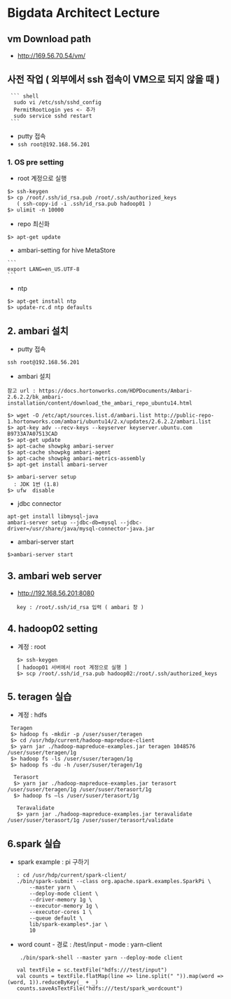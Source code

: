 
# Bigdata Architect Lecture


## vm Download path
   - http://169.56.70.54/vm/

## 사전 작업 ( 외부에서 ssh 접속이 VM으로 되지 않을 때 )
   
     ``` shell
      sudo vi /etc/ssh/sshd_config
      PermitRootLogin yes <- 추가
      sudo service sshd restart
     ```
   -   putty 접속
   - ` ssh root@192.168.56.201 `

###  1. OS  pre setting
   - root 계정으로 실행

   ```
   $> ssh-keygen
   $> cp /root/.ssh/id_rsa.pub /root/.ssh/authorized_keys
      ( ssh-copy-id -i .ssh/id_rsa.pub hadoop01 )
   $> ulimit -n 10000
   ```  

   - repo 최신화
   
   ```
   $> apt-get update
   ```
   -  ambari-setting for hive MetaStore
   
    ```
    export LANG=en_US.UTF-8
    ```

   - ntp
   ```
   $> apt-get install ntp
   $> update-rc.d ntp defaults
   ```

## 2. ambari 설치 ###

   - putty 접속
   ```
   ssh root@192.168.56.201
   ```


   - ambari 설치
   ```
   참고 url : https://docs.hortonworks.com/HDPDocuments/Ambari-2.6.2.2/bk_ambari-installation/content/download_the_ambari_repo_ubuntu14.html
   ```

   ```
   $> wget -O /etc/apt/sources.list.d/ambari.list http://public-repo-1.hortonworks.com/ambari/ubuntu14/2.x/updates/2.6.2.2/ambari.list
   $> apt-key adv --recv-keys --keyserver keyserver.ubuntu.com B9733A7A07513CAD
   $> apt-get update
   $> apt-cache showpkg ambari-server
   $> apt-cache showpkg ambari-agent
   $> apt-cache showpkg ambari-metrics-assembly
   $> apt-get install ambari-server
   ```

   ```
   $> ambari-server setup
     : JDK 1번 (1.8)
   $> ufw  disable
   ```

   - jdbc connector
   ```
   apt-get install libmysql-java
   ambari-server setup --jdbc-db=mysql --jdbc-driver=/usr/share/java/mysql-connector-java.jar
   ```

   - ambari-server start
   ```
   $>ambari-server start
   ```


## 3. ambari web server ####

   - http://192.168.56.201:8080
```
   key : /root/.ssh/id_rsa 입력 ( ambari 창 )
```

## 4.  hadoop02 setting  
   - 계정 : root

```
   $> ssh-keygen
   [ hadoop01 서버에서 root 계정으로 실행 ]
   $> scp /root/.ssh/id_rsa.pub hadoop02:/root/.ssh/authorized_keys
```

## 5. teragen 실습  

   - 계정 : hdfs

  ```
   Teragen
   $> hadoop fs -mkdir -p /user/suser/teragen
   $> cd /usr/hdp/current/hadoop-mapreduce-client
   $> yarn jar ./hadoop-mapreduce-examples.jar teragen 1048576 /user/suser/teragen/1g
   $> hadoop fs -ls /user/suser/teragen/1g
   $> hadoop fs -du -h /user/suser/teragen/1g
   ```

 ```
   Terasort
   $> yarn jar ./hadoop-mapreduce-examples.jar terasort /user/suser/teragen/1g /user/suser/terasort/1g
   $> hadoop fs –ls /user/suser/terasort/1g
```

```
   Teravalidate
   $> yarn jar ./hadoop-mapreduce-examples.jar teravalidate  /user/suser/terasort/1g /user/suser/terasort/validate
```


## 6.spark 실습  


   -  spark example : pi 구하기
```
   : cd /usr/hdp/current/spark-client/
   ./bin/spark-submit --class org.apache.spark.examples.SparkPi \
       --master yarn \
       --deploy-mode client \
       --driver-memory 1g \
       --executor-memory 1g \
       --executor-cores 1 \
       --queue default \
       lib/spark-examples*.jar \
       10
```

   - word count
    - 경로 : /test/input
    - mode : yarn-client

```
    ./bin/spark-shell --master yarn --deploy-mode client

   val textFile = sc.textFile("hdfs:///test/input")
   val counts = textFile.flatMap(line => line.split(" ")).map(word => (word, 1)).reduceByKey(_ + _)
   counts.saveAsTextFile("hdfs:///test/spark_wordcount")
```

